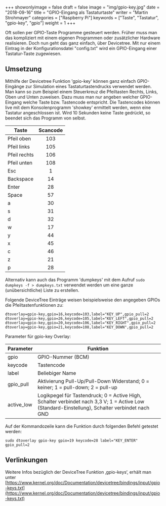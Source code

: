 +++
showonlyimage = false
draft = false
image = "img/gpio-key.jpg"
date = "2018-09-16"
title = "GPIO-Eingang als Tastaturtaste"
writer = "Martin Strohmayer"
categories = ["Raspberry Pi"]
keywords = ["Taste", "Tastatur", "gpio-key", "gpio"]
weight = 1
+++


Oft sollen per GPIO-Taste Programme gesteuert werden. Früher muss man das kompliziert mit einem eigenen Programmen oder zusätzlicher Hardware realisieren. Doch nun geht das ganz einfach, über Devicetree. Mit nur einem Eintrag in der Konfigurationsdatei "config.txt" wird ein GPIO-Eingang einer Tastatur-Taste zugewiesen.
<!--more-->

## Umsetzung

Mithilfe der Devicetree Funktion 'gpio-key' können ganz einfach GPIO-Eingänge zur Simulation eines Tastaturtastendrucks verwendet werden. Man kann so zum Beispiel einem Steuerkreuz die Pfeiltasten Rechts, Links, Oben und Unten zuweisen. Dazu muss man nur angeben welcher GPIO-Eingang welche Taste bzw. Tastencode entspricht. Die Tastencodes können live mit dem Konsolenprogramm 'showkey' ermittelt werden, wenn eine Tastatur angeschlossen ist. Wird 10 Sekunden keine Taste gedrückt, so beendet sich das Programm von selbst.

| Taste         | Scancode |
| ------------- |:--------:|
| Pfeil oben    | 103      |
| Pfeil links   | 105      |
| Pfeil rechts  | 106      |
| Pfeil unten   | 108      |
| Esc           | 1        |
| Backspace     | 14       |
| Enter         | 28       |
| Space         | 57       |
| a   | 30     |
| s   | 31     |
| d   | 32     |
| w   | 17     |
| y   | 44     |
| x   | 45     |
| c   | 46     |
| z   | 21     |
| p   | 28     |

Alternativ kann auch das Programm 'dumpkeys' mit dem Aufruf ``sudo dumpkeys -f > dumpkeys.txt`` verwendet werden um eine ganze (unübersichtliche) Liste zu erstellen.

Folgende DeviceTree Einträge weisen beispielsweise den angegeben GPIOs die Pfeiltastenfunktionen zu:

```
dtoverlay=gpio-key,gpio=16,keycode=103,label="KEY_UP",gpio_pull=2
dtoverlay=gpio-key,gpio=26,keycode=105,label="KEY_LEFT",gpio_pull=2
dtoverlay=gpio-key,gpio=20,keycode=106,label="KEY_RIGHT",gpio_pull=2
dtoverlay=gpio-key,gpio=21,keycode=108,label="KEY_DOWN",gpio_pull=2
```

Parameter für gpio-key Overlay:

| Parameter     | Funktion |
| ------------- |----------|
| gpio          | GPIO-Nummer (BCM)  |
| keycode       |  Tastencode        |
| label         |  Beliebiger Name   |
| gpio_pull     |  Aktivierung Pull-Up/Pull-Down Widerstand; 0 = keiner; 1 = pull-down; 2 = pull-up     |
| active_low    |  Logikpegel für Tastendruck; 0 = Active High, Schalter verbindet nach 3,3 V; 1 = Active Low (Standard-Einstellung), Schalter verbindet nach GND     |


Auf der Kommandozeile kann die Funktion durch folgenden Befehl getestet werden:
```
sudo dtoverlay gpio-key gpio=19 keycode=28 label="KEY_ENTER" gpio_pull=2
```

## Verlinkungen

Weitere Infos bezüglich der DeviceTree Funktion ‚gpio-keys‘, erhält man unter [https://www.kernel.org/doc/Documentation/devicetree/bindings/input/gpio-keys.txt](https://www.kernel.org/doc/Documentation/devicetree/bindings/input/gpio-keys.txt) 




